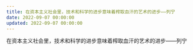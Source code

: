 ```yaml
---
title: 在资本主义社会里，技术和科学的进步意味着榨取血汗的艺术的进步——列宁
date: 2022-09-07 00:00:00
updated: 2022-09-07 00:00:00
---
```


在资本主义社会里，技术和科学的进步意味着榨取血汗的艺术的进步——列宁
